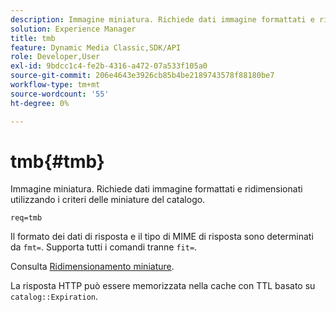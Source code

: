 ```yaml
---
description: Immagine miniatura. Richiede dati immagine formattati e ridimensionati utilizzando i criteri delle miniature del catalogo.
solution: Experience Manager
title: tmb
feature: Dynamic Media Classic,SDK/API
role: Developer,User
exl-id: 9bdcc1c4-fe2b-4316-a472-07a533f105a0
source-git-commit: 206e4643e3926cb85b4be2189743578f88180be7
workflow-type: tm+mt
source-wordcount: '55'
ht-degree: 0%

---
```


# tmb{#tmb}

Immagine miniatura. Richiede dati immagine formattati e ridimensionati utilizzando i criteri delle miniature del catalogo.

`req=tmb`

Il formato dei dati di risposta e il tipo di MIME di risposta sono determinati da `fmt=`. Supporta tutti i comandi tranne `fit=`.

Consulta [Ridimensionamento miniature](../../../../../../is-api/http-ref/image-serving-api-ref/c-http-protocol-reference/c-notes-on-server-behavior/r-thumbnail-scaling.md#reference-0f71817f721d4913b34816758d69b07f).

La risposta HTTP può essere memorizzata nella cache con TTL basato su `catalog::Expiration`.
